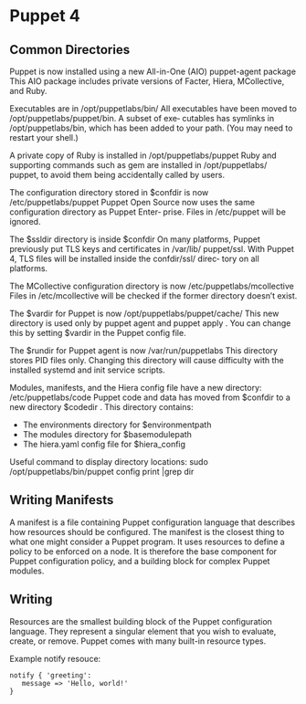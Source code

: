 # Puppet 4

## Common Directories

Puppet is now installed using a new All-in-One (AIO) puppet-agent package
This AIO package includes private versions of Facter, Hiera, MCollective, and
Ruby.

Executables are in /opt/puppetlabs/bin/
All executables have been moved to /opt/puppetlabs/puppet/bin. A subset of exe‐
cutables has symlinks in /opt/puppetlabs/bin, which has been added to your path.
(You may need to restart your shell.)

A private copy of Ruby is installed in /opt/puppetlabs/puppet
Ruby and supporting commands such as gem are installed in /opt/puppetlabs/
puppet, to avoid them being accidentally called by users.

The configuration directory stored in $confdir is now /etc/puppetlabs/puppet
Puppet Open Source now uses the same configuration directory as Puppet Enter‐
prise. Files in /etc/puppet will be ignored.

The $ssldir directory is inside $confdir
On many platforms, Puppet previously put TLS keys and certificates in /var/lib/
puppet/ssl. With Puppet 4, TLS files will be installed inside the confdir/ssl/ direc‐ tory on all platforms.

The MCollective configuration directory is now /etc/puppetlabs/mcollective
Files in /etc/mcollective will be checked if the former directory doesn’t exist.

The $vardir for Puppet is now /opt/puppetlabs/puppet/cache/
This new directory is used only by puppet agent and puppet apply . You can
change this by setting $vardir in the Puppet config file.

The $rundir for Puppet agent is now /var/run/puppetlabs
This directory stores PID files only. Changing this directory will cause difficulty
with the installed systemd and init service scripts.

Modules, manifests, and the Hiera config file have a new directory: /etc/puppetlabs/code
Puppet code and data has moved from $confdir to a new directory $codedir .
This directory contains:
* The environments directory for $environmentpath
* The modules directory for $basemodulepath
* The hiera.yaml config file for $hiera_config

Useful command to display directory locations:
sudo /opt/puppetlabs/bin/puppet config print |grep dir

## Writing Manifests

A manifest is a file containing Puppet configuration language that describes how resources should be configured. The manifest is the closest thing to what one might consider a Puppet program. It uses resources to define a policy to be enforced on a node. It is therefore the base component for Puppet configuration policy, and a building block for complex Puppet modules.

## Writing

Resources are the smallest building block of the Puppet configuration language. They
represent a singular element that you wish to evaluate, create, or remove. Puppet
comes with many built-in resource types.

Example notify resouce:
```
notify { 'greeting':
   message => 'Hello, world!'
}
```

